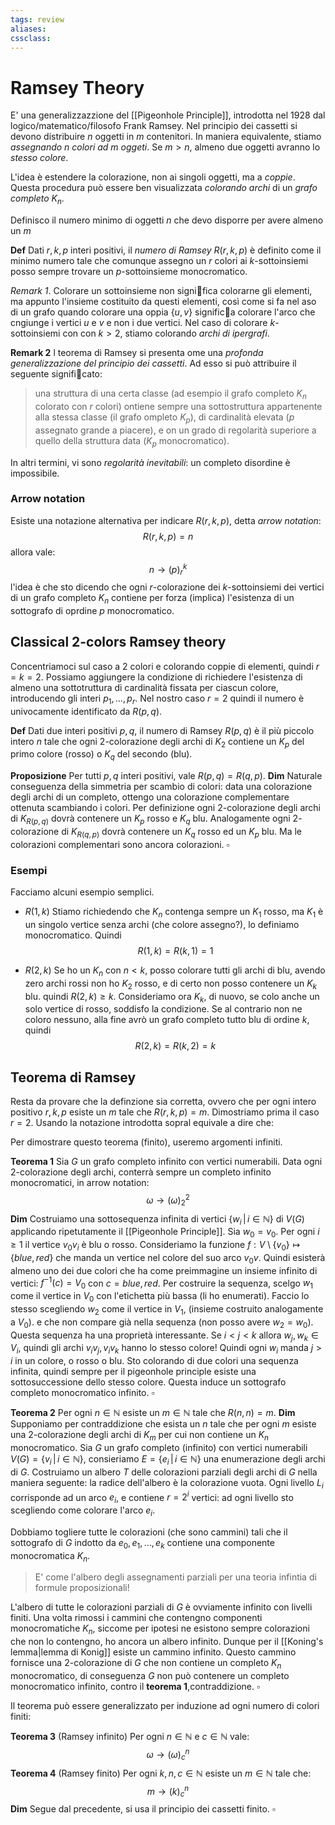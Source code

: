 ```yaml
---
tags: review
aliases:
cssclass:
---
```

 
# Ramsey Theory

E' una generalizzazzione del [[Pigeonhole Principle]], introdotta nel $1928$ dal logico/matematico/filosofo Frank Ramsey.
Nel principio dei cassetti si devono distribuire $n$ oggetti in $m$ contenitori. In maniera equivalente, stiamo _assegnando $n$ colori ad $m$ oggeti_. Se $m >n$, almeno due oggetti avranno lo _stesso colore_.

L'idea è estendere la colorazione, non ai singoli oggetti, ma a _coppie_. Questa procedura può essere ben visualizzata _colorando archi_ di un _grafo completo_ $K_n$.

Definisco il numero minimo di oggetti $n$ che devo disporre per avere almeno un $m$

**Def** Dati $r,k,p$ interi positivi, il _numero di Ramsey_ $R(r,k,p)$ è definito come il minimo numero tale che comunque assegno un $r$ colori ai $k$-sottoinsiemi posso sempre trovare un $p$-sottoinsieme monocromatico.

*Remark 1*. Colorare un sottoinsieme non significa colorarne gli elementi, ma appunto l'insieme costituito da questi elementi, così come si fa nel aso di un grafo quando colorare una oppia $\{u, v\}$ significa colorare l'arco che cngiunge i vertici $u$ e $v$ e non i due vertici. 
Nel caso di colorare $k$-sottoinsiemi con con $k>2$, stiamo colorando _archi di ipergrafi_.

**Remark 2** l teorema di Ramsey si presenta ome una _profonda generalizzazione del principio dei cassetti_. Ad esso si può attribuire il seguente significato: 

>una struttura di una certa classe (ad esempio il grafo completo $K_n$ colorato con $r$ colori) ontiene sempre una sottostruttura appartenente alla stessa classe (il grafo ompleto $K_p$), di cardinalità elevata ($p$ assegnato grande a piacere), e on un grado di regolarità superiore a quello della struttura data ($K_p$ monocromatico).

In altri termini, vi sono _regolarità inevitabili_: un completo disordine è 
impossibile.

### Arrow notation

Esiste una notazione alternativa per indicare $R(r,k,p)$, detta _arrow notation_:
$$
R(r,k,p) = n 
$$
allora vale:
$$
n \rightarrow (p)_r^k
$$
l'idea è che sto dicendo che ogni $r$-colorazione dei $k$-sottoinsiemi dei vertici di un grafo completo $K_n$ contiene per forza (implica) l'esistenza di un sottografo di oprdine $p$ monocromatico.


## Classical 2-colors Ramsey theory

Concentriamoci sul caso a $2$ colori e colorando coppie di elementi, quindi $r=k=2$. Possiamo aggiungere la condizione di richiedere l'esistenza di almeno una sottotruttura di cardinalità fissata per ciascun colore, introducendo gli interi $p_1,\dots,p_r$. Nel nostro caso $r=2$ quindi il numero è univocamente identificato da $R(p,q)$.

**Def** Dati due interi positivi $p,q$, il numero di Ramsey $R(p,q)$ è il più piccolo intero $n$ tale che ogni $2$-colorazione degli archi di $K_2$ contiene un $K_p$ del primo colore (rosso) o $K_q$ del secondo (blu).

**Proposizione** Per tutti $p,q$ interi positivi, vale $R(p,q)=R(q,p)$.
**Dim** Naturale conseguenza della simmetria per scambio di colori: data una colorazione degli archi di un completo, ottengo una colorazione complementare ottenuta scambiando i colori.
Per definizione ogni $2$-colorazione degli archi di $K_{R(p,q)}$ dovrà contenere un $K_p$ rosso e $K_q$ blu. Analogamente ogni $2$-colorazione di $K_{R(q,p)}$ dovrà contenere un $K_q$ rosso ed un $K_p$ blu. Ma le colorazioni complementari sono ancora colorazioni. $\square$ 

### Esempi

Facciamo alcuni esempio semplici.
-  $R(1,k)$ 
Stiamo richiedendo che $K_n$ contenga sempre un $K_1$ rosso, ma $K_1$ è un singolo vertice senza archi (che colore assegno?), lo definiamo monocromatico. Quindi 
$$
R(1,k)=R(k,1)=1
$$

- $R(2,k)$
Se ho un $K_n$ con $n<k$, posso colorare tutti gli archi di blu, avendo zero archi rossi non ho $K_2$ rosso, e di certo non posso contenere un $K_k$ blu. quindi $R(2,k) \geq k$. Consideriamo ora $K_k$, di nuovo, se colo anche un solo vertice di rosso, soddisfo la condizione. Se al contrario non ne coloro nessuno, alla fine avrò un grafo completo tutto blu di ordine $k$, quindi
$$
R(2,k)=R(k,2)=k
$$


## Teorema di Ramsey

Resta da provare che la definzione sia corretta, ovvero che per ogni intero positivo $r,k,p$ esiste un $m$ tale che $R(r,k,p)=m$. Dimostriamo prima il caso $r=2$. Usando la notazione introdotta sopral equivale a dire che:

Per dimostrare questo teorema (finito), useremo argomenti infiniti.

**Teorema 1** Sia $G$ un grafo completo infinito con vertici numerabili. Data ogni $2$-colorazione degli archi, conterrà sempre un completo infinito monocromatici, in arrow notation:
$$
\omega \rightarrow (\omega)_2^2
$$
**Dim** Costruiamo una sottosequenza infinita di vertici $\{w_i \,|\, i \in \mathbb{N}\}$ di $V(G)$ applicando ripetutamente il [[Pigeonhole Principle]]. 
Sia $w_0 = v_0$. Per ogni $i \geq 1$ il vertice $v_0v_i$ è blu o rosso. Consideriamo la funzione $f : V\setminus \{v_0\} \mapsto \{blue,\, red\}$ che manda un vertice nel colore del suo arco $v_0v$. Quindi esisterà almeno uno dei due colori che ha come preimmagine un insieme infinito di vertici: $f^{-1}(c) = V_0$ con $c=blue,\,red$.
Per costruire la sequenza, scelgo $w_1$ come il vertice in $V_0$ con l'etichetta più bassa (li ho enumerati). Faccio lo stesso scegliendo $w_2$ come il vertice in $V_1$, (insieme costruito analogamente a $V_0$). e che non compare già nella sequenza (non posso avere $w_2 = w_0$). 
Questa sequenza ha una proprietà interessante. Se $i<j<k$ allora $w_j,w_k \in V_i$, quindi gli archi $v_iv_j,\, v_iv_k$ hanno lo stesso colore! Quindi ogni $w_i$ manda $j>i$ in un colore, o rosso o blu. Sto colorando di due colori una sequenza infinita, quindi sempre per il pigeonhole principle esiste una sottosuccessione dello stesso colore.  Questa induce un sottografo completo monocromatico infinito. $\square$

**Teorema 2** Per ogni $n \in \mathbb{N}$ esiste un $m \in \mathbb{N}$ tale che $R(n,n)=m$.
**Dim** Supponiamo per contraddizione che esista un $n$ tale che per ogni $m$ esiste una $2$-colorazione degli archi di $K_m$ per cui non contiene un $K_n$ monocromatico.
Sia $G$ un grafo completo (infinito) con vertici numerabili $V(G)=\{v_i\,|\, i \in \mathbb{N}\}$, consieriamo $E = \{e_i \,|\, i \in \mathbb{N}\}$ una enumerazione degli archi di $G$.
Costruiamo un albero $T$ delle colorazioni parziali degli archi di $G$ nella maniera seguente: la radice dell'albero è la colorazione vuota. Ogni livello $L_i$ corrisponde ad un arco $e_i$, e contiene $r=2^i$ vertici: ad ogni livello sto scegliendo come colorare l'arco $e_i$. 

Dobbiamo togliere tutte le colorazioni (che sono cammini) tali che il sottografo di $G$ indotto da $e_0,e_1,\dots,e_k$ contiene una componente monocromatica $K_n$.

>E' come l'albero degli assegnamenti parziali per una teoria infintia di formule proposizionali!

L'albero di tutte le colorazioni parziali di $G$ è ovviamente infinito con livelli finiti. Una volta rimossi i cammini che contengno componenti monocromatiche $K_n$, siccome per ipotesi ne esistono sempre colorazioni che non lo contengno, ho ancora un albero infinito. Dunque per il [[Koning's lemma|lemma di Konig]] esiste un cammino infinito. Questo cammino fornisce una $2$-colorazione di $G$ che non contiene un completo $K_n$ monocromatico, di conseguenza $G$ non può contenere un completo monocromatico infinito, contro il **teorema  1**,contraddizione. $\square$

Il teorema può essere generalizzato per induzione ad ogni numero di colori finiti:

**Teorema 3** (Ramsey infinito) Per ogni $n \in \mathbb{N}$ e $c \in \mathbb{N}$ vale:
$$
\omega \rightarrow (\omega)_c^n
$$
**Teorema 4** (Ramsey finito) Per ogni $k,n,c \in \mathbb{N}$ esiste un $m \in \mathbb{N}$ tale che:
$$
m \rightarrow (k)_c^n
$$
**Dim** Segue dal precedente, si usa il principio dei cassetti finito. $\square$







